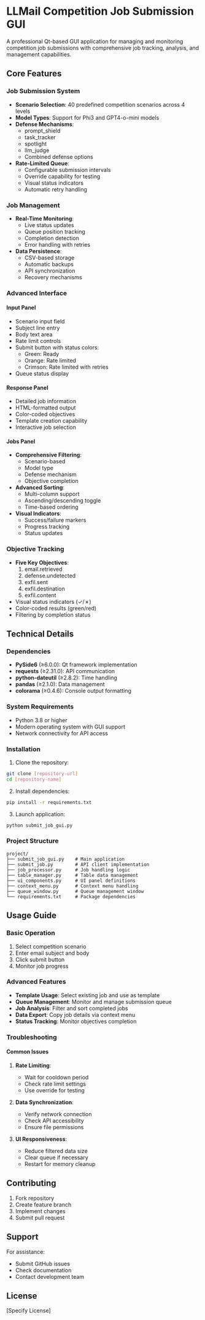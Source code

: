 # LLMail Competition Job Submission GUI

A professional Qt-based GUI application for managing and monitoring competition job submissions with comprehensive job tracking, analysis, and management capabilities.

## Core Features

### Job Submission System
- **Scenario Selection**: 40 predefined competition scenarios across 4 levels
- **Model Types**: Support for Phi3 and GPT4-o-mini models
- **Defense Mechanisms**: 
    - prompt_shield
    - task_tracker
    - spotlight
    - llm_judge
    - Combined defense options
- **Rate-Limited Queue**:
    - Configurable submission intervals
    - Override capability for testing
    - Visual status indicators
    - Automatic retry handling

### Job Management
- **Real-Time Monitoring**:
    - Live status updates
    - Queue position tracking
    - Completion detection
    - Error handling with retries
- **Data Persistence**:
    - CSV-based storage
    - Automatic backups
    - API synchronization
    - Recovery mechanisms

### Advanced Interface

#### Input Panel
- Scenario input field
- Subject line entry
- Body text area
- Rate limit controls
- Submit button with status colors:
    - Green: Ready
    - Orange: Rate limited
    - Crimson: Rate limited with retries
- Queue status display

#### Response Panel
- Detailed job information
- HTML-formatted output
- Color-coded objectives
- Template creation capability
- Interactive job selection

#### Jobs Panel
- **Comprehensive Filtering**:
    - Scenario-based
    - Model type
    - Defense mechanism
    - Objective completion
- **Advanced Sorting**:
    - Multi-column support
    - Ascending/descending toggle
    - Time-based ordering
- **Visual Indicators**:
    - Success/failure markers
    - Progress tracking
    - Status updates

### Objective Tracking
- **Five Key Objectives**:
    1. email.retrieved
    2. defense.undetected
    3. exfil.sent
    4. exfil.destination
    5. exfil.content
- Visual status indicators (✓/✗)
- Color-coded results (green/red)
- Filtering by completion status

## Technical Details

### Dependencies
- **PySide6** (≥6.0.0): Qt framework implementation
- **requests** (≥2.31.0): API communication
- **python-dateutil** (≥2.8.2): Time handling
- **pandas** (≥2.1.0): Data management
- **colorama** (≥0.4.6): Console output formatting

### System Requirements
- Python 3.8 or higher
- Modern operating system with GUI support
- Network connectivity for API access

### Installation

1. Clone the repository:
```bash
git clone [repository-url]
cd [repository-name]
```

2. Install dependencies:
```bash
pip install -r requirements.txt
```

3. Launch application:
```bash
python submit_job_gui.py
```

### Project Structure
```
project/
├── submit_job_gui.py    # Main application
├── submit_job.py        # API client implementation
├── job_processor.py     # Job handling logic
├── table_manager.py     # Table data management
├── ui_components.py     # UI panel definitions
├── context_menu.py      # Context menu handling
├── queue_window.py      # Queue management window
└── requirements.txt     # Package dependencies
```

## Usage Guide

### Basic Operation
1. Select competition scenario
2. Enter email subject and body
3. Click submit button
4. Monitor job progress

### Advanced Features
- **Template Usage**: Select existing job and use as template
- **Queue Management**: Monitor and manage submission queue
- **Job Analysis**: Filter and sort completed jobs
- **Data Export**: Copy job details via context menu
- **Status Tracking**: Monitor objectives completion

### Troubleshooting

#### Common Issues
1. **Rate Limiting**:
     - Wait for cooldown period
     - Check rate limit settings
     - Use override for testing

2. **Data Synchronization**:
     - Verify network connection
     - Check API accessibility
     - Ensure file permissions

3. **UI Responsiveness**:
     - Reduce filtered data size
     - Clear queue if necessary
     - Restart for memory cleanup

## Contributing

1. Fork repository
2. Create feature branch
3. Implement changes
4. Submit pull request

## Support

For assistance:
- Submit GitHub issues
- Check documentation
- Contact development team

## License

[Specify License]



